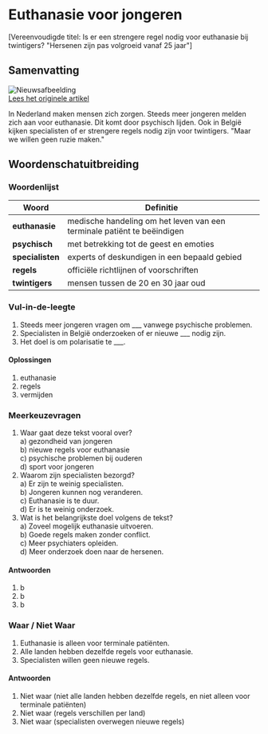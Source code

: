 # Euthanasie voor jongeren

[Vereenvoudigde titel: Is er een strengere regel nodig voor euthanasie bij twintigers? "Hersenen zijn pas volgroeid vanaf 25 jaar"]

## Samenvatting

![Nieuwsafbeelding](https://prod-img.standaard.be/public/nieuws/mmwrv0-uhh-psychelijden.png/alternates/BASE_SIXTEEN_NINE/UHH-PSYCHELIJDEN.png)   
[Lees het originele artikel](https://www.standaard.be/binnenland/is-er-een-strengere-richtlijn-nodig-voor-euthanasie-bij-twintigers-het-brein-is-pas-volgroeid-vanaf-25-jaar/98248806.html)

In Nederland maken mensen zich zorgen. Steeds meer jongeren melden zich aan voor euthanasie. Dit komt door psychisch lijden. Ook in België kijken specialisten of er strengere regels nodig zijn voor twintigers. "Maar we willen geen ruzie maken."

## Woordenschatuitbreiding

### Woordenlijst

| Woord | Definitie |
|-------|-----------|
| **euthanasie** | medische handeling om het leven van een terminale patiënt te beëindigen |
| **psychisch** | met betrekking tot de geest en emoties |
| **specialisten** | experts of deskundigen in een bepaald gebied |
| **regels** | officiële richtlijnen of voorschriften |
| **twintigers** | mensen tussen de 20 en 30 jaar oud |

### Vul-in-de-leegte
1. Steeds meer jongeren vragen om ___ vanwege psychische problemen.
2. Specialisten in België onderzoeken of er nieuwe ___ nodig zijn.
3. Het doel is om polarisatie te ___.

#### Oplossingen
1. euthanasie
2. regels
3. vermijden

### Meerkeuzevragen
1. Waar gaat deze tekst vooral over?  
   a) gezondheid van jongeren  
   b) nieuwe regels voor euthanasie  
   c) psychische problemen bij ouderen  
   d) sport voor jongeren  
2. Waarom zijn specialisten bezorgd?  
   a) Er zijn te weinig specialisten.  
   b) Jongeren kunnen nog veranderen.  
   c) Euthanasie is te duur.  
   d) Er is te weinig onderzoek.  
3. Wat is het belangrijkste doel volgens de tekst?  
   a) Zoveel mogelijk euthanasie uitvoeren.  
   b) Goede regels maken zonder conflict.  
   c) Meer psychiaters opleiden.  
   d) Meer onderzoek doen naar de hersenen.  

#### Antwoorden
1. b
2. b
3. b

### Waar / Niet Waar
1. Euthanasie is alleen voor terminale patiënten.  
2. Alle landen hebben dezelfde regels voor euthanasie.  
3. Specialisten willen geen nieuwe regels.  

#### Antwoorden
1. Niet waar (niet alle landen hebben dezelfde regels, en niet alleen voor terminale patiënten)  
2. Niet waar (regels verschillen per land)  
3. Niet waar (specialisten overwegen nieuwe regels)